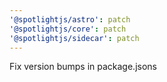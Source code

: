 ```yaml
---
'@spotlightjs/astro': patch
'@spotlightjs/core': patch
'@spotlightjs/sidecar': patch
---
```


Fix version bumps in package.jsons
